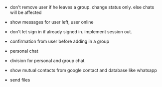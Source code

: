 * don't remove user if he leaves a group. change status only. else chats will be affected
* show messages for user left, user online

* don't let sign in if already signed in. implement session out.
* confirmation from user before adding in a group
* personal chat
* division for personal and group chat
* show mutual contacts from google contact and database like whatsapp
* send files